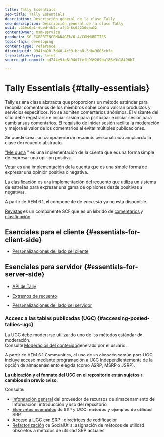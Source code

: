 ```yaml
---
title: Tally Essentials
seo-title: Tally Essentials
description: Descripción general de la clase Tally
seo-description: Descripción general de la clase Tally
uuid: c369c6a1-9ced-4b5c-af43-8c03236eaa52
contentOwner: msm-service
products: SG_EXPERIENCEMANAGER/6.4/COMMUNITIES
topic-tags: developing
content-type: reference
discoiquuid: 9941ba90-3d40-4c90-bca8-5db49603cbfa
translation-type: tm+mt
source-git-commit: ad744e91e8f94d7fefb939209ba186e3b18496b7

---
```



# Tally Essentials {#tally-essentials}

Tally es una clase abstracta que proporciona un método estándar para recopilar comentarios de los miembros sobre cómo valoran productos y servicios específicos. No se admiten comentarios anónimos. El visitante del sitio debe registrarse e iniciar sesión para participar e iniciar sesión para cambiar sus comentarios. El requisito de iniciar sesión facilita la moderación y mejora el valor de los comentarios al evitar múltiples publicaciones.

Se puede crear un componente de recuento personalizado ampliando la clase de recuento abstracto.

[&quot;Me gusta](essentials-liking.md) &quot; es una implementación de la cuenta que es una forma simple de expresar una opinión positiva.

[Votar](essentials-voting.md) es una implementación de la cuenta que es una simple forma de expresar una opinión positiva o negativa.

[La clasificación](rating-basics.md) es una implementación del recuento que utiliza un sistema de estrellas para expresar una gama de opiniones desde positivas a negativas.

A partir de AEM 6.1, el componente de *encuesta* ya no está disponible.

[Revistas](reviews-basics.md) es un componente SCF que es un híbrido de [comentarios](essentials-comments.md) y [clasificación](rating-basics.md).

## Esenciales para el cliente {#essentials-for-client-side}

* [Personalizaciones del lado del cliente](client-customize.md)

## Esenciales para servidor {#essentials-for-server-side}

* [API de Tally](https://helpx.adobe.com/experience-manager/6-4/sites/developing/using/reference-materials/javadoc/com/adobe/cq/social/tally/client/api/package-summary.html)

* [Extremos de recuento](https://helpx.adobe.com/experience-manager/6-4/sites/developing/using/reference-materials/javadoc/com/adobe/cq/social/tally/client/endpoints/package-summary.html)

* [Personalizaciones del lado del servidor](server-customize.md)

### Acceso a las tablas publicadas (UGC) {#accessing-posted-tallies-ugc}

La UGC debe moderarse utilizando uno de los métodos estándar de moderación.\
Consulte [Moderación del contenido](moderate-ugc.md)generado por el usuario.

A partir de AEM 6.1 Communities, el uso de un almacén [](working-with-srp.md) común para UGC incluye acceso mediante programación a UGC independientemente de la opción de almacenamiento elegida (como ASRP, MSRP o JSRP).

**La ubicación y el formato del UGC en el repositorio están sujetos a cambios sin previo aviso**.

Consulte:

* [Información general](srp.md) del proveedor de recursos de almacenamiento de información: introducción y uso del repositorio
* [Elementos esenciales](srp-and-ugc.md) de SRP y UGC: métodos y ejemplos de utilidad SRP
* [Acceso a UGC con SRP](accessing-ugc-with-srp.md) : directrices de codificación
* [Refactorización](socialutils.md) de SocialUtils: asignación de métodos de utilidad obsoletos a métodos de utilidad SRP actuales

